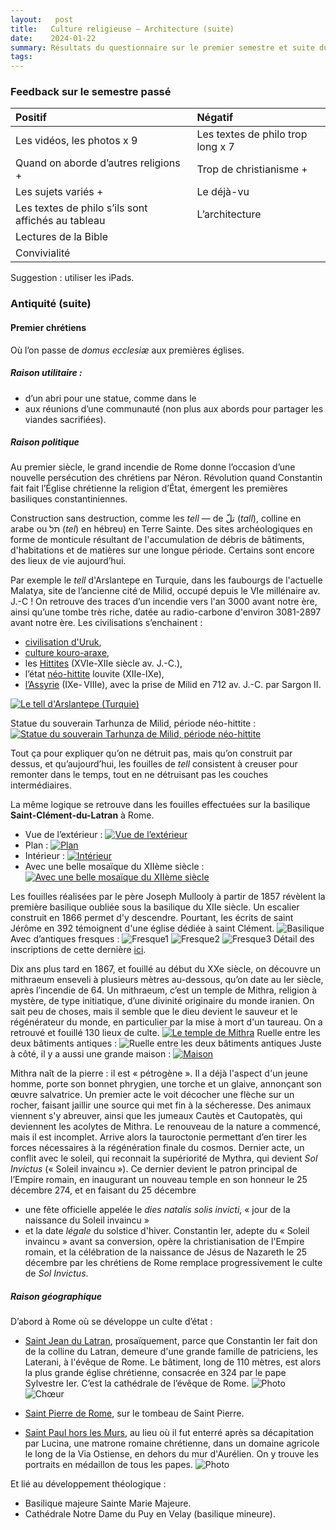 ```yaml
---
layout:   post
title:   Culture religieuse — Architecture (suite)
date:    2024-01-22
summary: Résultats du questionnaire sur le premier semestre et suite du parcours architectural.
tags: 
---
```


### Feedback sur le semestre passé

| Positif | Négatif |
|:--|:--|
| Les vidéos, les photos x 9 | Les textes de philo trop long x 7  |
| Quand on aborde d’autres religions + | Trop de christianisme + |
| Les sujets variés + | Le déjà-vu |
| Les textes de philo s’ils sont affichés au tableau | L’architecture |
| Lectures de la Bible |  |
| Convivialité |  |

Suggestion : utiliser les iPads.

### Antiquité (suite)
#### Premier chrétiens

Où l’on passe de *domus ecclesiæ* aux premières églises.

##### Raison utilitaire :
- d’un abri pour une statue, comme dans le 
- aux réunions d’une communauté (non plus aux abords pour partager les viandes sacrifiées).

##### Raison politique
Au premier siècle, le grand incendie de Rome donne l’occasion d’une nouvelle persécution des chrétiens par Néron. Révolution quand Constantin fait fait l’Église chrétienne la religion d’État, émergent les premières basiliques constantiniennes.

Construction sans destruction, comme les *tell* — de تلّ (*tall*), colline en arabe ou תל (*tel*) en hébreu) en Terre Sainte. Des sites archéologiques en forme de monticule résultant de l'accumulation de débris de bâtiments, d'habitations et de matières sur une longue période. Certains sont encore des lieux de vie aujourd’hui.

Par exemple le *tell* d'Arslantepe en Turquie, dans les faubourgs de l'actuelle Malatya, site de l’ancienne cité de Milid, occupé depuis le VIe millénaire av. J.-C ! On retrouve des traces d’un incendie vers l'an 3000 avant notre ère, ainsi qu’une tombe très riche, datée au radio-carbone d'environ 3081-2897 avant notre ère. Les civilisations s’enchainent : 
- [civilisation d'Uruk](https://www.wikiwand.com/fr/Période_d'Uruk), 
- [culture kouro-araxe](https://www.wikiwand.com/fr/Culture_kouro-araxe), 
- les [Hittites](https://www.wikiwand.com/fr/Suppiluliuma_Ier) (XVIe-XIIe siècle av. J.-C.), 
- l’état [néo-hittite](https://www.wikiwand.com/fr/Royaumes_néo-hittites) louvite (XIIe-IXe), 
- [l’Assyrie](https://www.wikiwand.com/fr/Assyrie) (IXe- VIIIe), avec la prise de Milid en 712 av. J.-C. par Sargon II.

[![Le tell d'Arslantepe (Turquie)](https://img-4.linternaute.com/8i2rfzTcxI-VMMODV4ekdCc7pgY=/1240x/smart/640db98d3e4c4f6da07836b5d33207dc/ccmcms-linternaute/26694450.jpg)](https://img-4.linternaute.com/8i2rfzTcxI-VMMODV4ekdCc7pgY=/1240x/smart/640db98d3e4c4f6da07836b5d33207dc/ccmcms-linternaute/26694450.jpg)

Statue du souverain Tarhunza de Milid, période néo-hittite :
[![Statue du souverain Tarhunza de Milid, période néo-hittite](http://i.hurimg.com/i/hdn/75/0x0/5c9237940f2544251472c271.jpg)](http://i.hurimg.com/i/hdn/75/0x0/5c9237940f2544251472c271.jpg)

Tout ça pour expliquer qu’on ne détruit pas, mais qu’on construit par dessus, et qu’aujourd’hui, les fouilles de *tell* consistent à creuser pour remonter dans le temps, tout en ne détruisant pas les couches intermédiaires.

La même logique se retrouve dans les fouilles effectuées sur la basilique **Saint-Clément-du-Latran** à Rome.

- Vue de l’extérieur :
[![Vue de l’extérieur](https://upload.wikimedia.org/wikipedia/commons/thumb/c/cb/Basilica_di_San_Clemente_al_Laterano_-_esterno.jpg/1302px-Basilica_di_San_Clemente_al_Laterano_-_esterno.jpg)](https://upload.wikimedia.org/wikipedia/commons/thumb/c/cb/Basilica_di_San_Clemente_al_Laterano_-_esterno.jpg)
- Plan :
[![Plan](https://upload.wikimedia.org/wikipedia/commons/thumb/c/cb/San_Clemente_Roma_Pianta_attuale.jpg/868px-San_Clemente_Roma_Pianta_attuale.jpg)](https://upload.wikimedia.org/wikipedia/commons/thumb/c/cb/San_Clemente_Roma_Pianta_attuale.jpg/868px-San_Clemente_Roma_Pianta_attuale.jpg)
- Intérieur :
[![Intérieur](https://upload.wikimedia.org/wikipedia/commons/thumb/b/b6/Basilica_di_San_Clemente_al_Laterano_-_interno.jpg/1920px-Basilica_di_San_Clemente_al_Laterano_-_interno.jpg)](https://upload.wikimedia.org/wikipedia/commons/thumb/b/b6/Basilica_di_San_Clemente_al_Laterano_-_interno.jpg/1920px-Basilica_di_San_Clemente_al_Laterano_-_interno.jpg)
- Avec une belle mosaïque du XIIème siècle :
[![Avec une belle mosaïque du XIIème siècle](https://upload.wikimedia.org/wikipedia/commons/thumb/d/db/San_Clemente_apse.jpg/1909px-San_Clemente_apse.jpg)](https://upload.wikimedia.org/wikipedia/commons/thumb/d/db/San_Clemente_apse.jpg/1909px-San_Clemente_apse.jpg)

Les fouilles réalisées par le père Joseph Mullooly à partir de 1857 révèlent la première basilique oubliée sous la basilique du XIIe siècle. Un escalier construit en 1866 permet d'y descendre. Pourtant, les écrits de saint Jérôme en 392 témoignent d'une église dédiée à saint Clément.
![Basilique](/images/Basilique.jpeg)
Avec d’antiques fresques :
![Fresque1](/images/Fresque1.jpeg)
![Fresque2](/images/Fresque2.jpeg)
![Fresque3](/images/Fresque3.jpeg)
Détail des inscriptions de cette dernière [ici](http://eurotales.eu/traccia/p-es-roma-chiostro-di-san-lorenzo-fuori-le-mura-iscrizioni-in-latino-volgare/).

Dix ans plus tard en 1867, et fouillé au début du XXe siècle, on découvre un mithraeum enseveli à plusieurs mètres au-dessous, qu’on date au Ier siècle, après l’incendie de 64. Un mithraeum, c’est un temple de Mithra, religion à mystère, de type initiatique, d’une divinité originaire du monde iranien. On sait peu de choses, mais il semble que le dieu devient le sauveur et le régénérateur du monde, en particulier par la mise à mort d'un taureau. On a retrouvé et fouillé 130 lieux de culte.
[![Le temple de Mithra](https://upload.wikimedia.org/wikipedia/commons/thumb/c/c6/Mithraeum_San_Clemente_Rom.JPG/1920px-Mithraeum_San_Clemente_Rom.JPG)](https://upload.wikimedia.org/wikipedia/commons/thumb/c/c6/Mithraeum_San_Clemente_Rom.JPG/1920px-Mithraeum_San_Clemente_Rom.JPG)
Ruelle entre les deux bâtiments antiques :
![Ruelle entre les deux bâtiments antiques](/images/Ruelle.jpeg)
Juste à côté, il y a aussi une grande maison :
[![Maison](https://upload.wikimedia.org/wikipedia/commons/thumb/e/e4/Haus_des_TF_Clemens_Rom.JPG/1920px-Haus_des_TF_Clemens_Rom.JPG)](https://upload.wikimedia.org/wikipedia/commons/thumb/e/e4/Haus_des_TF_Clemens_Rom.JPG/1920px-Haus_des_TF_Clemens_Rom.JPG)

Mithra naît de la pierre : il est « pétrogène ». Il a déjà l'aspect d'un jeune homme, porte son bonnet phrygien, une torche et un glaive, annonçant son œuvre salvatrice. Un premier acte le voit décocher une flèche sur un rocher, faisant jaillir une source qui met fin à la sécheresse. Des animaux viennent s'y abreuver, ainsi que les jumeaux Cautès et Cautopatès, qui deviennent les acolytes de Mithra. Le renouveau de la nature a commencé, mais il est incomplet. Arrive alors la tauroctonie permettant d’en tirer les forces nécessaires à la régénération finale du cosmos. Dernier acte, un conflit avec le soleil, qui reconnait la supériorité de Mythra, qui devient *Sol Invictus* (« Soleil invaincu »).
Ce dernier devient le patron principal de l’Empire romain, en inaugurant un nouveau temple en son honneur le 25 décembre 274, et en faisant du 25 décembre 
- une fête officielle appelée le *dies natalis solis invicti*, « jour de la naissance du Soleil invaincu »
- et la date *légale* du solstice d'hiver.
Constantin Ier, adepte du « Soleil invaincu » avant sa conversion, opère la christianisation de l'Empire romain, et la célébration de la naissance de Jésus de Nazareth le 25 décembre par les chrétiens de Rome remplace progressivement le culte de *Sol Invictus*.

##### Raison géographique 
D’abord à Rome où se développe un culte d’état : 
- [Saint Jean du Latran](https://www.wikiwand.com/fr/Basilique_Saint-Jean-de-Latran), prosaïquement, parce que Constantin Ier fait don de la colline du Latran, demeure d'une grande famille de patriciens, les Laterani, à l'évêque de Rome. Le bâtiment, long de 110 mètres, est alors la plus grande église chrétienne, consacrée en 324 par le pape Sylvestre Ier. C’est la cathédrale de l’évêque de Rome.
![Photo](https://www.romevaticancard.com/wp-content/uploads/2018/11/SAN_GIOVANNI_IMG_3763.jpg)
![Chœur](https://www.ulysses.travel/wp-content/uploads/2021/04/Basilique-Saint-Jean-de-Latran-abside.jpg)

- [Saint Pierre de Rome](https://www.wikiwand.com/fr/Basilique%20Saint-Pierre), sur le tombeau de Saint Pierre.
- [Saint Paul hors les Murs](https://www.wikiwand.com/fr/Basilique%20Saint-Paul-hors-les-Murs), au lieu où il fut enterré après sa décapitation par Lucina, une matrone romaine chrétienne, dans un domaine agricole le long de la Via Ostiense, en dehors du mur d'Aurélien. On y trouve les portraits en médaillon de tous les papes.
![Photo](https://img1.advisor.travel/1200x630px-Basilica_of_Saint_Paul_Outside_the_Walls_33.jpg)

Et lié au développement théologique :
- Basilique majeure Sainte Marie Majeure.
- Cathédrale Notre Dame du Puy en Velay (basilique mineure).

